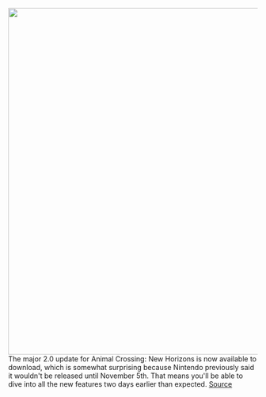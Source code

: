 <img src='https://cdn.vox-cdn.com/thumbor/ATLVZtv371GGM8mb-kwsTQTn6zM=/0x0:1920x1080/1200x800/filters:focal(807x387:1113x693)/cdn.vox-cdn.com/uploads/chorus_image/image/70089957/20211015_ACNH_Update_scrn_009.0.jpg' width='700px' /><br/>
The major 2.0 update for Animal Crossing: New Horizons is now available to download, which is somewhat surprising because Nintendo previously said it wouldn't be released until November 5th. That means you'll be able to dive into all the new features two days earlier than expected.
<a href='https://www.theverge.com/2021/11/3/22762709/animal-crossing-2-0-update-released-early-nintendo'> Source <a/>